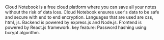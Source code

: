 Cloud Notebook is a free cloud platform where you can save all your notes without the risk of data loss.
Cloud Notebook ensures user's data to be safe and secure with end to end encryption.
Languages that are used are css, html, js.
Backend is powered by express.js and Node.js.
Frontend is powered by React.js framework.
key feature: Password hashing using bcrypt algorithm.
